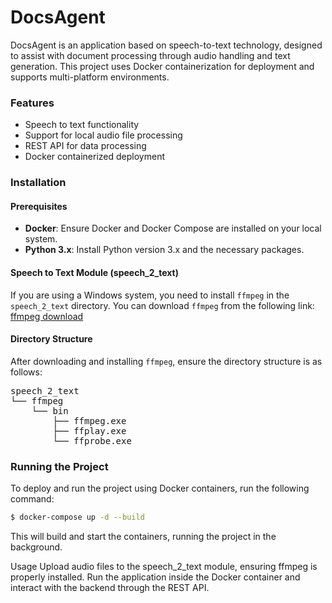 # DocsAgent

DocsAgent is an application based on speech-to-text technology, designed to assist with document processing through audio handling and text generation. This project uses Docker containerization for deployment and supports multi-platform environments.

### Features

- Speech to text functionality
- Support for local audio file processing
- REST API for data processing
- Docker containerized deployment

### Installation

#### Prerequisites

- **Docker**: Ensure Docker and Docker Compose are installed on your local system.
- **Python 3.x**: Install Python version 3.x and the necessary packages.

#### Speech to Text Module (speech_2_text)

If you are using a Windows system, you need to install `ffmpeg` in the `speech_2_text` directory. You can download `ffmpeg` from the following link:  
[ffmpeg download](https://www.gyan.dev/ffmpeg/builds/ffmpeg-release-essentials.7z)

#### Directory Structure

After downloading and installing `ffmpeg`, ensure the directory structure is as follows:

<pre>
speech_2_text    
└── ffmpeg
    └── bin
        ├── ffmpeg.exe
        ├── ffplay.exe
        └── ffprobe.exe  
</pre>

### Running the Project

To deploy and run the project using Docker containers, run the following command:

```sh
$ docker-compose up -d --build
```

This will build and start the containers, running the project in the background.

Usage
Upload audio files to the speech_2_text module, ensuring ffmpeg is properly installed.
Run the application inside the Docker container and interact with the backend through the REST API.
